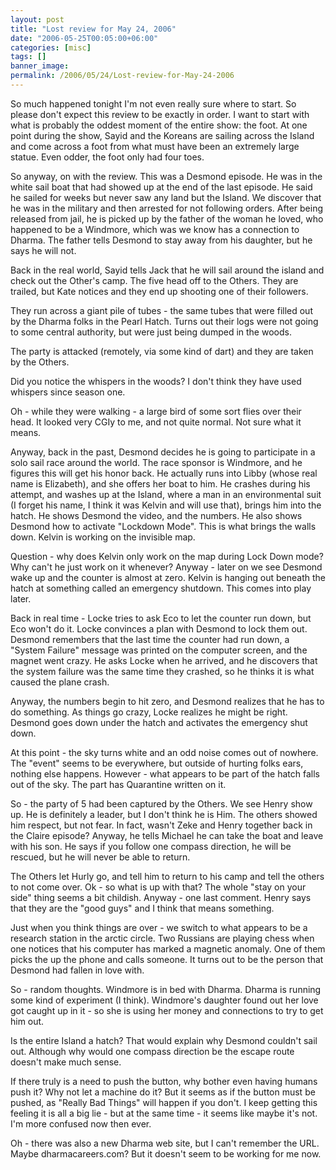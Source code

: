 ```yaml
---
layout: post
title: "Lost review for May 24, 2006"
date: "2006-05-25T00:05:00+06:00"
categories: [misc]
tags: []
banner_image: 
permalink: /2006/05/24/Lost-review-for-May-24-2006
---
```


So much happened tonight I'm not even really sure where to start. So please don't expect this review to be exactly in order. I want to start with what is probably the oddest moment of the entire show: the foot. At one point during the show, Sayid and the Koreans are sailing across the Island and come across a foot from what must have been an extremely large statue. Even odder, the foot only had four toes.
<!--more-->
So anyway, on with the review. This was a Desmond episode. He was in the white sail boat that had showed up at the end of the last episode. He said he sailed for weeks but never saw any land but the Island. We discover that he was in the military and then arrested for not following orders. After being released from jail, he is picked up by the father of the woman he loved, who happened to be a Windmore, which was we know has a connection to Dharma. The father tells Desmond to stay away from his daughter, but he says he will not. 

Back in the real world, Sayid tells Jack that he will sail around the island and check out the Other's camp. The five head off to the Others. They are trailed, but Kate notices and they end up shooting one of their followers.

They run across a giant pile of tubes - the same tubes that were filled out by the Dharma folks in the Pearl Hatch. Turns out their logs were not going to some central authority, but were just being dumped in the woods. 

The party is attacked (remotely, via some kind of dart) and they are taken by the Others.

Did you notice the whispers in the woods? I don't think they have used whispers since season one.


Oh - while they were walking - a large bird of some sort flies over their head. It looked very CGIy to me, and not quite normal. Not sure what it means.

Anyway, back in the past, Desmond decides he is going to participate in a solo sail race around the world. The race sponsor is Windmore, and he figures this will get his honor back. He actually runs into Libby (whose real name is Elizabeth), and she offers her boat to him. He crashes during his attempt, and washes up at the Island, where a man in an environmental suit (I forget his name, I think it was Kelvin and will use that), brings him into the hatch. He shows Desmond the video, and the numbers. He also shows Desmond how to activate "Lockdown Mode". This is what brings the walls down. Kelvin is working on the invisible map.

Question - why does Kelvin only work on the map during Lock Down mode? Why can't he just work on it whenever? Anyway - later on we see Desmond wake up and the counter is almost at zero. Kelvin is hanging out beneath the hatch at something called an emergency shutdown. This comes into play later.

Back in real time - Locke tries to ask Eco to let the counter run down, but Eco won't do it. Locke convinces a plan with Desmond to lock them out. Desmond remembers that the last time the counter had run down, a "System Failure" message was printed on the computer screen, and the magnet went crazy. He asks Locke when he arrived, and he discovers that the system failure was the same time they crashed, so he thinks it is what caused the plane crash.

Anyway, the numbers begin to hit zero, and Desmond realizes that he has to do something. As things go crazy, Locke realizes he might be right. Desmond goes down under the hatch and activates the emergency shut down.

At this point - the sky turns white and an odd noise comes out of nowhere. The "event" seems to be everywhere, but outside of hurting folks ears, nothing else happens. However - what appears to be part of the hatch falls out of the sky.  The part has Quarantine written on it.

So - the party of 5 had been captured by the Others. We see Henry show up. He is definitely a leader, but I don't think he is Him. The others showed him respect, but not fear. In fact, wasn't Zeke and Henry together back in the Claire episode? Anyway, he tells Michael he can take the boat and leave with his son. He says if you follow one compass direction, he will be rescued, but he will never be able to return.

The Others let Hurly go, and tell him to return to his camp and tell the others to not come over. Ok - so what is up with that? The whole "stay on your side" thing seems a bit childish. Anyway - one last comment. Henry says that they are the "good guys" and I think that means something.

Just when you think things are over - we switch to what appears to be a research station in the arctic circle. Two Russians are playing chess when one notices that his computer has marked a magnetic anomaly. One of them picks the up the phone and calls someone. It turns out to be the person that Desmond had fallen in love with.

So - random thoughts. Windmore is in bed with Dharma. Dharma is running some kind of experiment (I think). Windmore's daughter found out her love got caught up in it - so she is using her money and connections to try to get him out. 

Is the entire Island a hatch? That would explain why Desmond couldn't sail out. Although why would one compass direction be the escape route doesn't make much sense. 

If there truly is a need to push the button, why bother even having humans push it? Why not let a machine do it? But it seems as if the button must be pushed, as "Really Bad Things" will happen if you don't. I keep getting this feeling it is all a big lie - but at the same time - it seems like maybe it's not. I'm more confused now then ever.

Oh - there was also a new Dharma web site, but I can't remember the URL. Maybe dharmacareers.com? But it doesn't seem to be working for me now.